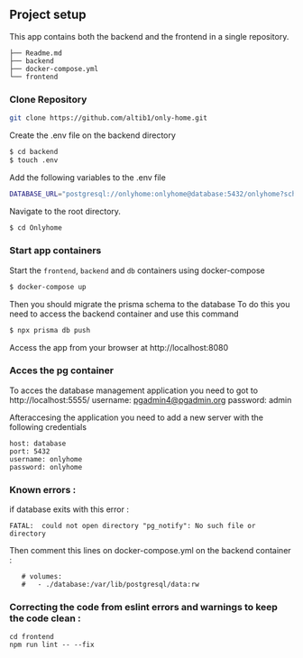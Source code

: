 ## Project setup
This app contains both the backend and the frontend in a single repository.
```	
├── Readme.md
├── backend
├── docker-compose.yml
└── frontend
```

### Clone Repository

```bash
git clone https://github.com/altib1/only-home.git

```
Create the .env file on the backend directory

```bash
$ cd backend
$ touch .env
```
Add the following variables to the .env file

```bash
DATABASE_URL="postgresql://onlyhome:onlyhome@database:5432/onlyhome?schema=public"
```

Navigate to the root directory.

```bash
$ cd Onlyhome
```
### Start app containers

Start the `frontend`, `backend` and `db` containers using docker-compose

```	bash
$ docker-compose up
```

Then you should migrate the prisma schema to the database
To do this you need to access the backend container and use this command

```	bash
$ npx prisma db push
```

Access the app from your browser at http://localhost:8080


### Acces the pg container

To acces the database management application you need to got to http://localhost:5555/
username: pgadmin4@pgadmin.org
password: admin

Afteraccesing the application you need to add a new server with the following credentials
```
host: database
port: 5432
username: onlyhome
password: onlyhome
```

### Known errors : 

if database exits with this error : 
```
FATAL:  could not open directory "pg_notify": No such file or directory
```

Then comment this lines on docker-compose.yml on the backend container : 
```
   # volumes:
   #   - ./database:/var/lib/postgresql/data:rw
```

### Correcting the code from eslint errors and warnings to keep the code clean : 

```
cd frontend
npm run lint -- --fix
```

